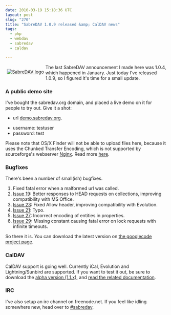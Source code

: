 ```yaml
---
date: 2010-03-19 15:18:36 UTC
layout: post
slug: "270"
title: "SabreDAV 1.0.9 released &amp; CalDAV news"
tags:
  - php
  - webdav
  - sabredav
  - caldav

---
```

<p style="float: left; padding: 0 5px 0 5px"><a href="http://sabre.io/"><img src="http://sabredav.org/img/sabredav_logo1.png" alt="SabreDAV logo" /></a></p>

<p>The last SabreDAV announcement I made here was 1.0.4, which happened in January. Just today I've released 1.0.9, so I figured it's time for a small update.</p>

<h3>A public demo site</h3>

<p>I've bought the sabredav.org domain, and placed a live demo on it for people to try out. Give it a shot:</p>

<ul>
  <li>url <a href="http://demo.sabredav.org/">demo.sabredav.org</a>.</p>
  <li>username: testuser</li>
  <li>password: test</li>
</ul>

<p>Please note that OS/X Finder will not be able to upload files here, because it uses the Chunked Transfer Encoding, which is not supported by sourceforge's webserver <a href="http://nginx.org/">Nginx</a>. Read more <a href="http://evertpot.com/260">here</a>.</p>

<h3>Bugfixes</h3>

<p>There's been a number of small(ish) bugfixes.</p>

<ol>
  <li>Fixed fatal error when a malformed url was called.</li>
  <li><a href="http://code.google.com/p/sabredav/issues/detail?id=19">Issue 19</a>: Better responses to HEAD requests on collections, improving compatibility with MS Office.</li>
  <li><a href="http://code.google.com/p/sabredav/issues/detail?id=23">Issue 23</a>: Fixed Allow header, improving compatibility with Evolution.</li>
  <li><a href="http://code.google.com/p/sabredav/issues/detail?id=21">Issue 21</a>: Typo.</li>
  <li><a href="http://code.google.com/p/sabredav/issues/detail?id=27">Issue 27</a>: Incorrect encoding of entities in properties.</li>
  <li><a href="http://code.google.com/p/sabredav/issues/detail?id=29">Issue 29</a>: Missing constant causing fatal error on lock requests with infinite timeouts.</li>
</ol>

<p>So there it is. You can download the latest version on <a href="https://github.com/fruux/sabre-dav/releases/">the googlecode project page</a>.</p>

<h3>CalDAV</h3>

<p>CalDAV support is going well. Currently iCal, Evolution and Lightning/Sunbird are supported. If you want to test it out, be sure to download the <a href="https://github.com/fruux/sabre-dav/releases/">alpha version (1.1.x)</a>, and <a href="http://sabre.io/dav/caldav/">read the related documentation</a>.</p>

<h3>IRC</h3>

<p>I've also setup an irc channel on freenode.net. If you feel like idling somewhere new, head over to <a href="irc://freenode.net/#sabredav">#sabredav</a>.</p>
